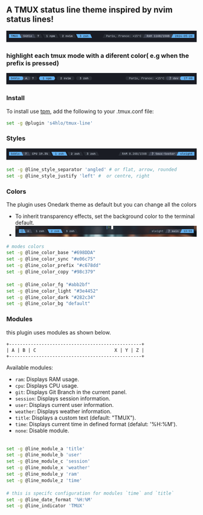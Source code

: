 
## A TMUX status line theme inspired by nvim status lines!
![Alt text](./pics/title.gif)


### highlight each tmux mode with a diferent color( e.g when the prefix is pressed)
![Alt text](./pics/showcase.gif)

### Install
To install use [tpm](https://github.com/tmux-plugins/tpm), add the following to your .tmux.conf file:
```bash
set -g @plugin 's4hlo/tmux-line'
```
 
### Styles
![styles](./pics/stylex2.gif)
```bash
set -g @line_style_separator 'angled' # or flat, arrow, rounded 
set -g @line_style_justify 'left' #  or centre, right
```

### Colors


The plugin uses Onedark theme as default but you can change all the colors
- To inherit transparency effects, set the background color to the terminal default.
- ![Alt text](./pics/transparency.gif)
```bash
# modes colors
set -g @line_color_base "#698DDA"
set -g @line_color_sync "#e06c75"
set -g @line_color_prefix "#c678dd"
set -g @line_color_copy "#98c379"

set -g @line_color_fg "#abb2bf"
set -g @line_color_light "#3e4452"
set -g @line_color_dark "#282c34"
set -g @line_color_bg "default"
```

### Modules
this plugin uses modules as shown below.

```
+-------------------------------------------------+
| A | B | C                             X | Y | Z |
+-------------------------------------------------+
```

Available modules:
- `ram`: Displays RAM usage.
- `cpu`: Displays CPU usage.
- `git`: Displays Git Branch in the current panel.
- `session`: Displays session information.
- `user`: Displays current user information.
- `weather`: Displays weather information.
- `title`: Displays a custom text (default: "TMUX").
- `time`: Displays current time in defined format (defalut: '%H:%M').
- `none`: Disable module.


```bash

set -g @line_module_a 'title'
set -g @line_module_b 'user'
set -g @line_module_c 'session'
set -g @line_module_x 'weather'
set -g @line_module_y 'ram'
set -g @line_module_z 'time'

# this is specifc configuration for modules `time` and `title`
set -g @line_date_format '%H:%M'
set -g @line_indicator 'TMUX'
```


